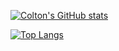 [![Colton's GitHub stats](https://github-readme-stats.vercel.app/api?username=coltfox&show_icons=true&theme=transparent&hide_border=true&text_color=51E1ED&include_all_commits=true&custom_title=Colton's%20GitHub%20Stats)](https://github.com/coltfox/github-readme-stats)

[![Top Langs](https://github-readme-stats.vercel.app/api/top-langs/?username=coltfox&show_icons=true&theme=transparent&hide_border=true&layout=compact&langs_count=4&text_color=51E1ED)](https://github.com/coltfox/github-readme-stats)
